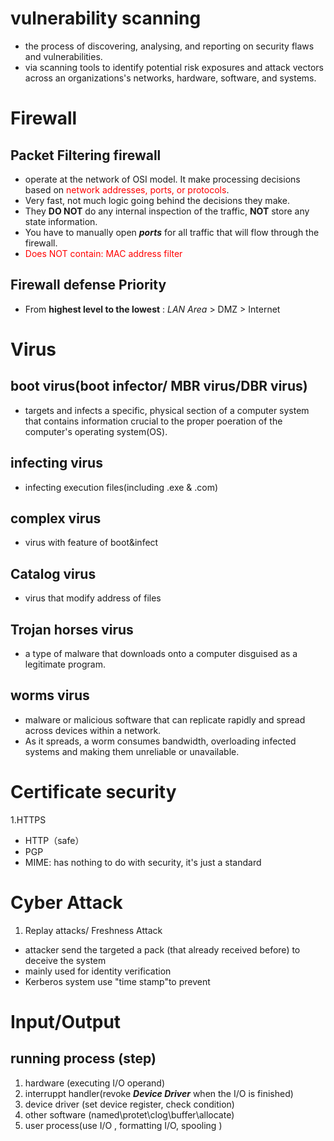 

# vulnerability scanning
- the process of discovering, analysing, and reporting on security flaws and vulnerabilities. 
- via scanning tools to identify potential risk exposures and attack vectors across an organizations's networks, hardware, software, and systems.

# Firewall
## Packet Filtering firewall
- operate at the network of OSI model. It make processing decisions based on <font color=red>network addresses, ports, or protocols</font>.
- Very fast, not  much logic going behind the decisions they make.
- They **DO NOT** do any internal inspection of the traffic, **NOT** store any state information.
- You have to manually open ***ports*** for all traffic that will flow through the firewall.
- <font color=red>Does NOT contain: MAC address filter</font>
## Firewall defense Priority
- From **highest level to the lowest** : _LAN Area_ > DMZ > Internet


# Virus
## boot virus(boot infector/ MBR virus/DBR virus)
- targets and infects a specific, physical section of a computer system that contains information crucial to the proper poeration of the computer's operating system(OS).
## infecting virus
- infecting execution files(including .exe & .com)
## complex virus
- virus with feature of boot&infect
## Catalog virus
- virus that modify address of files
## Trojan horses virus
- a type of malware that downloads onto a computer disguised as a legitimate program.
## worms virus
- malware or malicious software that can replicate rapidly and spread across devices within a network.
- As it spreads, a worm consumes bandwidth, overloading infected systems and making them unreliable or unavailable.


# Certificate security
1.HTTPS
- HTTP（safe）
- PGP
- MIME: has nothing to do with security, it's just a standard 

# Cyber Attack
1. Replay attacks/ Freshness Attack
- attacker send the targeted a pack (that already received before) to deceive the system
- mainly used for identity verification
- Kerberos system use "time stamp"to prevent

# Input/Output
## running process (step)
1. hardware (executing I/O operand) 
2. interruppt handler(revoke ***Device Driver*** when the I/O is finished)
3. device driver (set device register, check condition)
4. other software (named\protet\clog\buffer\allocate)
5. user process(use I/O , formatting I/O, spooling )
